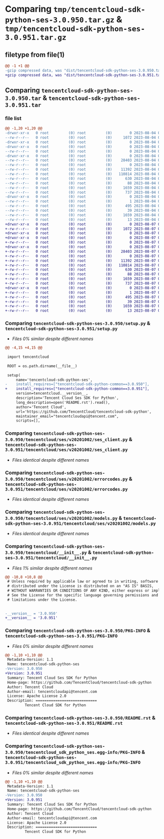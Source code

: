 # Comparing `tmp/tencentcloud-sdk-python-ses-3.0.950.tar.gz` & `tmp/tencentcloud-sdk-python-ses-3.0.951.tar.gz`

## filetype from file(1)

```diff
@@ -1 +1 @@
-gzip compressed data, was "dist/tencentcloud-sdk-python-ses-3.0.950.tar", last modified: Fri Aug  4 00:33:08 2023, max compression
+gzip compressed data, was "dist/tencentcloud-sdk-python-ses-3.0.951.tar", last modified: Mon Aug  7 00:32:48 2023, max compression
```

## Comparing `tencentcloud-sdk-python-ses-3.0.950.tar` & `tencentcloud-sdk-python-ses-3.0.951.tar`

### file list

```diff
@@ -1,20 +1,20 @@
-drwxr-xr-x   0 root         (0) root         (0)        0 2023-08-04 00:33:08.000000 tencentcloud-sdk-python-ses-3.0.950/
--rw-r--r--   0 root         (0) root         (0)     1072 2023-08-04 00:33:08.000000 tencentcloud-sdk-python-ses-3.0.950/setup.py
-drwxr-xr-x   0 root         (0) root         (0)        0 2023-08-04 00:33:08.000000 tencentcloud-sdk-python-ses-3.0.950/tencentcloud/
-drwxr-xr-x   0 root         (0) root         (0)        0 2023-08-04 00:33:08.000000 tencentcloud-sdk-python-ses-3.0.950/tencentcloud/ses/
--rw-r--r--   0 root         (0) root         (0)        0 2023-08-04 00:33:08.000000 tencentcloud-sdk-python-ses-3.0.950/tencentcloud/ses/__init__.py
-drwxr-xr-x   0 root         (0) root         (0)        0 2023-08-04 00:33:08.000000 tencentcloud-sdk-python-ses-3.0.950/tencentcloud/ses/v20201002/
--rw-r--r--   0 root         (0) root         (0)    28403 2023-08-04 00:33:08.000000 tencentcloud-sdk-python-ses-3.0.950/tencentcloud/ses/v20201002/ses_client.py
--rw-r--r--   0 root         (0) root         (0)        0 2023-08-04 00:33:08.000000 tencentcloud-sdk-python-ses-3.0.950/tencentcloud/ses/v20201002/__init__.py
--rw-r--r--   0 root         (0) root         (0)    11392 2023-08-04 00:33:08.000000 tencentcloud-sdk-python-ses-3.0.950/tencentcloud/ses/v20201002/errorcodes.py
--rw-r--r--   0 root         (0) root         (0)   110814 2023-08-04 00:33:08.000000 tencentcloud-sdk-python-ses-3.0.950/tencentcloud/ses/v20201002/models.py
--rw-r--r--   0 root         (0) root         (0)      630 2023-08-04 00:33:08.000000 tencentcloud-sdk-python-ses-3.0.950/tencentcloud/__init__.py
--rw-r--r--   0 root         (0) root         (0)       88 2023-08-04 00:33:08.000000 tencentcloud-sdk-python-ses-3.0.950/setup.cfg
--rw-r--r--   0 root         (0) root         (0)     1659 2023-08-04 00:33:08.000000 tencentcloud-sdk-python-ses-3.0.950/PKG-INFO
--rw-r--r--   0 root         (0) root         (0)      737 2023-08-04 00:33:08.000000 tencentcloud-sdk-python-ses-3.0.950/README.rst
-drwxr-xr-x   0 root         (0) root         (0)        0 2023-08-04 00:33:08.000000 tencentcloud-sdk-python-ses-3.0.950/tencentcloud_sdk_python_ses.egg-info/
--rw-r--r--   0 root         (0) root         (0)        1 2023-08-04 00:33:08.000000 tencentcloud-sdk-python-ses-3.0.950/tencentcloud_sdk_python_ses.egg-info/dependency_links.txt
--rw-r--r--   0 root         (0) root         (0)      495 2023-08-04 00:33:08.000000 tencentcloud-sdk-python-ses-3.0.950/tencentcloud_sdk_python_ses.egg-info/SOURCES.txt
--rw-r--r--   0 root         (0) root         (0)       39 2023-08-04 00:33:08.000000 tencentcloud-sdk-python-ses-3.0.950/tencentcloud_sdk_python_ses.egg-info/requires.txt
--rw-r--r--   0 root         (0) root         (0)     1659 2023-08-04 00:33:08.000000 tencentcloud-sdk-python-ses-3.0.950/tencentcloud_sdk_python_ses.egg-info/PKG-INFO
--rw-r--r--   0 root         (0) root         (0)       13 2023-08-04 00:33:08.000000 tencentcloud-sdk-python-ses-3.0.950/tencentcloud_sdk_python_ses.egg-info/top_level.txt
+drwxr-xr-x   0 root         (0) root         (0)        0 2023-08-07 00:32:48.000000 tencentcloud-sdk-python-ses-3.0.951/
+-rw-r--r--   0 root         (0) root         (0)     1072 2023-08-07 00:32:48.000000 tencentcloud-sdk-python-ses-3.0.951/setup.py
+drwxr-xr-x   0 root         (0) root         (0)        0 2023-08-07 00:32:48.000000 tencentcloud-sdk-python-ses-3.0.951/tencentcloud/
+drwxr-xr-x   0 root         (0) root         (0)        0 2023-08-07 00:32:48.000000 tencentcloud-sdk-python-ses-3.0.951/tencentcloud/ses/
+-rw-r--r--   0 root         (0) root         (0)        0 2023-08-07 00:32:48.000000 tencentcloud-sdk-python-ses-3.0.951/tencentcloud/ses/__init__.py
+drwxr-xr-x   0 root         (0) root         (0)        0 2023-08-07 00:32:48.000000 tencentcloud-sdk-python-ses-3.0.951/tencentcloud/ses/v20201002/
+-rw-r--r--   0 root         (0) root         (0)    28403 2023-08-07 00:32:48.000000 tencentcloud-sdk-python-ses-3.0.951/tencentcloud/ses/v20201002/ses_client.py
+-rw-r--r--   0 root         (0) root         (0)        0 2023-08-07 00:32:48.000000 tencentcloud-sdk-python-ses-3.0.951/tencentcloud/ses/v20201002/__init__.py
+-rw-r--r--   0 root         (0) root         (0)    11392 2023-08-07 00:32:48.000000 tencentcloud-sdk-python-ses-3.0.951/tencentcloud/ses/v20201002/errorcodes.py
+-rw-r--r--   0 root         (0) root         (0)   110814 2023-08-07 00:32:48.000000 tencentcloud-sdk-python-ses-3.0.951/tencentcloud/ses/v20201002/models.py
+-rw-r--r--   0 root         (0) root         (0)      630 2023-08-07 00:32:48.000000 tencentcloud-sdk-python-ses-3.0.951/tencentcloud/__init__.py
+-rw-r--r--   0 root         (0) root         (0)       88 2023-08-07 00:32:48.000000 tencentcloud-sdk-python-ses-3.0.951/setup.cfg
+-rw-r--r--   0 root         (0) root         (0)     1659 2023-08-07 00:32:48.000000 tencentcloud-sdk-python-ses-3.0.951/PKG-INFO
+-rw-r--r--   0 root         (0) root         (0)      737 2023-08-07 00:32:48.000000 tencentcloud-sdk-python-ses-3.0.951/README.rst
+drwxr-xr-x   0 root         (0) root         (0)        0 2023-08-07 00:32:48.000000 tencentcloud-sdk-python-ses-3.0.951/tencentcloud_sdk_python_ses.egg-info/
+-rw-r--r--   0 root         (0) root         (0)        1 2023-08-07 00:32:48.000000 tencentcloud-sdk-python-ses-3.0.951/tencentcloud_sdk_python_ses.egg-info/dependency_links.txt
+-rw-r--r--   0 root         (0) root         (0)      495 2023-08-07 00:32:48.000000 tencentcloud-sdk-python-ses-3.0.951/tencentcloud_sdk_python_ses.egg-info/SOURCES.txt
+-rw-r--r--   0 root         (0) root         (0)       39 2023-08-07 00:32:48.000000 tencentcloud-sdk-python-ses-3.0.951/tencentcloud_sdk_python_ses.egg-info/requires.txt
+-rw-r--r--   0 root         (0) root         (0)     1659 2023-08-07 00:32:48.000000 tencentcloud-sdk-python-ses-3.0.951/tencentcloud_sdk_python_ses.egg-info/PKG-INFO
+-rw-r--r--   0 root         (0) root         (0)       13 2023-08-07 00:32:48.000000 tencentcloud-sdk-python-ses-3.0.951/tencentcloud_sdk_python_ses.egg-info/top_level.txt
```

### Comparing `tencentcloud-sdk-python-ses-3.0.950/setup.py` & `tencentcloud-sdk-python-ses-3.0.951/setup.py`

 * *Files 0% similar despite different names*

```diff
@@ -4,15 +4,15 @@
 
 import tencentcloud
 
 ROOT = os.path.dirname(__file__)
 
 setup(
     name='tencentcloud-sdk-python-ses',
-    install_requires=["tencentcloud-sdk-python-common==3.0.950"],
+    install_requires=["tencentcloud-sdk-python-common==3.0.951"],
     version=tencentcloud.__version__,
     description='Tencent Cloud Ses SDK for Python',
     long_description=open('README.rst').read(),
     author='Tencent Cloud',
     url='https://github.com/TencentCloud/tencentcloud-sdk-python',
     maintainer_email="tencentcloudapi@tencent.com",
     scripts=[],
```

### Comparing `tencentcloud-sdk-python-ses-3.0.950/tencentcloud/ses/v20201002/ses_client.py` & `tencentcloud-sdk-python-ses-3.0.951/tencentcloud/ses/v20201002/ses_client.py`

 * *Files identical despite different names*

### Comparing `tencentcloud-sdk-python-ses-3.0.950/tencentcloud/ses/v20201002/errorcodes.py` & `tencentcloud-sdk-python-ses-3.0.951/tencentcloud/ses/v20201002/errorcodes.py`

 * *Files identical despite different names*

### Comparing `tencentcloud-sdk-python-ses-3.0.950/tencentcloud/ses/v20201002/models.py` & `tencentcloud-sdk-python-ses-3.0.951/tencentcloud/ses/v20201002/models.py`

 * *Files identical despite different names*

### Comparing `tencentcloud-sdk-python-ses-3.0.950/tencentcloud/__init__.py` & `tencentcloud-sdk-python-ses-3.0.951/tencentcloud/__init__.py`

 * *Files 1% similar despite different names*

```diff
@@ -10,8 +10,8 @@
 # Unless required by applicable law or agreed to in writing, software
 # distributed under the License is distributed on an "AS IS" BASIS,
 # WITHOUT WARRANTIES OR CONDITIONS OF ANY KIND, either express or implied.
 # See the License for the specific language governing permissions and
 # limitations under the License.
 
 
-__version__ = '3.0.950'
+__version__ = '3.0.951'
```

### Comparing `tencentcloud-sdk-python-ses-3.0.950/PKG-INFO` & `tencentcloud-sdk-python-ses-3.0.951/PKG-INFO`

 * *Files 0% similar despite different names*

```diff
@@ -1,10 +1,10 @@
 Metadata-Version: 1.1
 Name: tencentcloud-sdk-python-ses
-Version: 3.0.950
+Version: 3.0.951
 Summary: Tencent Cloud Ses SDK for Python
 Home-page: https://github.com/TencentCloud/tencentcloud-sdk-python
 Author: Tencent Cloud
 Author-email: tencentcloudapi@tencent.com
 License: Apache License 2.0
 Description: ============================
         Tencent Cloud SDK for Python
```

### Comparing `tencentcloud-sdk-python-ses-3.0.950/README.rst` & `tencentcloud-sdk-python-ses-3.0.951/README.rst`

 * *Files identical despite different names*

### Comparing `tencentcloud-sdk-python-ses-3.0.950/tencentcloud_sdk_python_ses.egg-info/PKG-INFO` & `tencentcloud-sdk-python-ses-3.0.951/tencentcloud_sdk_python_ses.egg-info/PKG-INFO`

 * *Files 0% similar despite different names*

```diff
@@ -1,10 +1,10 @@
 Metadata-Version: 1.1
 Name: tencentcloud-sdk-python-ses
-Version: 3.0.950
+Version: 3.0.951
 Summary: Tencent Cloud Ses SDK for Python
 Home-page: https://github.com/TencentCloud/tencentcloud-sdk-python
 Author: Tencent Cloud
 Author-email: tencentcloudapi@tencent.com
 License: Apache License 2.0
 Description: ============================
         Tencent Cloud SDK for Python
```

